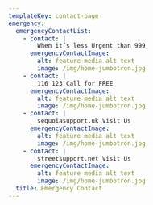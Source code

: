 ```yaml
---
templateKey: contact-page
emergency:
  emergencyContactList:
    - contact: |
        When it’s less Urgent than 999
      emergencyContactImage:
        alt: feature media alt text
        image: /img/home-jumbotron.jpg
    - contact: |
        116 123 Call for FREE
      emergencyContactImage:
        alt: feature media alt text
        image: /img/home-jumbotron.jpg
    - contact: |
        sequoiasupport.uk Visit Us
      emergencyContactImage:
        alt: feature media alt text
        image: /img/home-jumbotron.jpg
    - contact: |
        streetsupport.net Visit Us
      emergencyContactImage:
        alt: feature media alt text
        image: /img/home-jumbotron.jpg
  title: Emergency Contact
---
```

